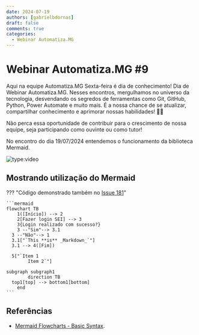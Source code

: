 ```yaml
---
date: 2024-07-19
authors: [gabrielbdornas]
draft: false
comments: true
categories:
  - Webinar Automatiza.MG
---
```


# Webinar Automatiza.MG #9

Aqui na equipe Automatiza.MG Sexta-feira é dia de conhecimento!
Dia de Webinar Automatiza.MG.
Nesses encontros, mergulhamos no universo da tecnologia, desvendando os segredos de ferramentas como Git, GitHub, Python, Power Automate e muito mais.
É a nossa chance de se atualizar, compartilhar conhecimento e aprimorar nossas habilidades! :rocket::rocket:

<!-- more -->

Não perca essa oportunidade de contribuir para o crescimento de nossa equipe, seja participando como ouvinte ou como tutor!

No encontro do dia 19/07/2024 entendemos o funcionamento da biblioteca Mermaid.

![type:video](https://www.youtube.com/embed/N7oEjDQQ7hk)

## Mostrando utilização do Mermaid

??? "Código demonstrado também no [Issue 181](https://github.com/automatiza-mg/handbook/issues/181)"

    ```mermaid
    flowchart TB
        1([Início]) --> 2
        2[Fazer login SEI] --> 3
        3{Login realizado com sucesso?}
        3 --"Sim"--> 3.1
      3 --"Não"--> 1
      3.1["`This **is** _Markdown_`"]
      3.1 --> 4([Fim])

      5["`Item 1
            Item 2`"]

    subgraph subgraph1
            direction TB
      top1[top] --> bottom1[bottom]
        end
    ```

## Referências

- [Mermaid Flowcharts - Basic Syntax](https://mermaid.js.org/syntax/flowchart.html).
